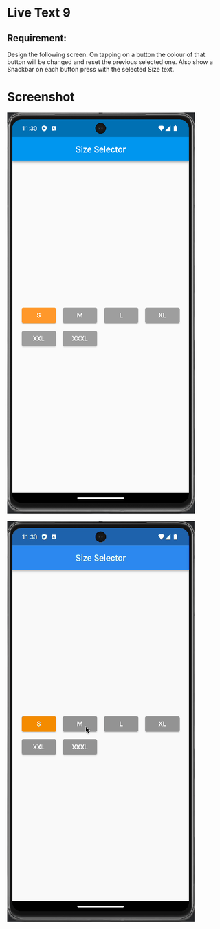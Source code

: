 # Live Text 9
## Requirement:
Design the following screen. 
On tapping on a button the colour of that button will be changed and reset the previous selected one. 
Also show a Snackbar on each button press with the selected Size text.


# Screenshot
![size_selector.png](Screenshot%2Fsize_selector.png)

![size_selector.gif](Screenshot%2Fsize_selector.gif)
